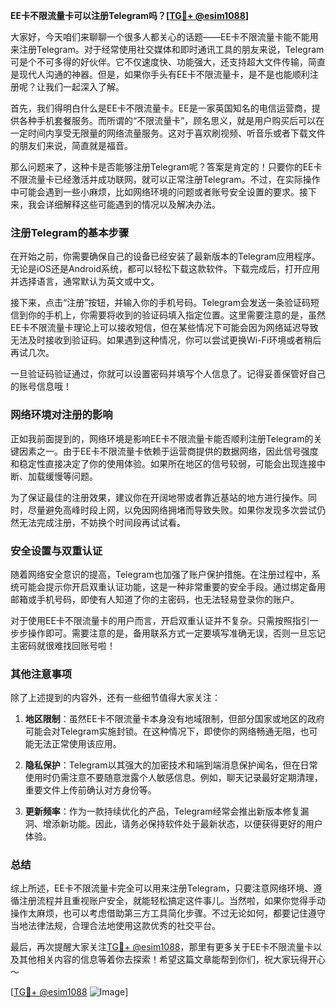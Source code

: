 **EE卡不限流量卡可以注册Telegram吗？[[TG💪+ @esim1088](https://t.me/s/esim1088)]**

大家好，今天咱们来聊聊一个很多人都关心的话题——EE卡不限流量卡能不能用来注册Telegram。对于经常使用社交媒体和即时通讯工具的朋友来说，Telegram可是个不可多得的好伙伴。它不仅速度快、功能强大，还支持超大文件传输，简直是现代人沟通的神器。但是，如果你手头有EE卡不限流量卡，是不是也能顺利注册呢？让我们一起深入了解。

首先，我们得明白什么是EE卡不限流量卡。EE是一家英国知名的电信运营商，提供各种手机套餐服务。而所谓的“不限流量卡”，顾名思义，就是用户购买后可以在一定时间内享受无限量的网络流量服务。这对于喜欢刷视频、听音乐或者下载文件的朋友们来说，简直就是福音。

那么问题来了，这种卡是否能够注册Telegram呢？答案是肯定的！只要你的EE卡不限流量卡已经激活并成功联网，就可以正常注册Telegram。不过，在实际操作中可能会遇到一些小麻烦，比如网络环境的问题或者账号安全设置的要求。接下来，我会详细解释这些可能遇到的情况以及解决办法。

### 注册Telegram的基本步骤

在开始之前，你需要确保自己的设备已经安装了最新版本的Telegram应用程序。无论是iOS还是Android系统，都可以轻松下载这款软件。下载完成后，打开应用并选择语言，通常默认为英文或中文。

接下来，点击“注册”按钮，并输入你的手机号码。Telegram会发送一条验证码短信到你的手机上，你需要将收到的验证码填入指定位置。这里需要注意的是，虽然EE卡不限流量卡理论上可以接收短信，但在某些情况下可能会因为网络延迟导致无法及时接收到验证码。如果遇到这种情况，你可以尝试更换Wi-Fi环境或者稍后再试几次。

一旦验证码验证通过，你就可以设置密码并填写个人信息了。记得妥善保管好自己的账号信息哦！

### 网络环境对注册的影响

正如我前面提到的，网络环境是影响EE卡不限流量卡能否顺利注册Telegram的关键因素之一。由于EE卡不限流量卡依赖于运营商提供的数据网络，因此信号强度和稳定性直接决定了你的使用体验。如果所在地区的信号较弱，可能会出现连接中断、加载缓慢等问题。

为了保证最佳的注册效果，建议你在开阔地带或者靠近基站的地方进行操作。同时，尽量避免高峰时段上网，以免因网络拥堵而导致失败。如果你发现多次尝试仍然无法完成注册，不妨换个时间段再试试看。

### 安全设置与双重认证

随着网络安全意识的提高，Telegram也加强了账户保护措施。在注册过程中，系统可能会提示你开启双重认证功能，这是一种非常重要的安全手段。通过绑定备用邮箱或手机号码，即使有人知道了你的主密码，也无法轻易登录你的账户。

对于使用EE卡不限流量卡的用户而言，开启双重认证并不复杂。只需按照指引一步步操作即可。需要注意的是，备用联系方式一定要填写准确无误，否则一旦忘记主密码就很难找回账号啦！

### 其他注意事项

除了上述提到的内容外，还有一些细节值得大家关注：

1. **地区限制**：虽然EE卡不限流量卡本身没有地域限制，但部分国家或地区的政府可能会对Telegram实施封锁。在这种情况下，即使你的网络畅通无阻，也可能无法正常使用该应用。
   
2. **隐私保护**：Telegram以其强大的加密技术和端到端消息保护闻名，但在日常使用时仍需注意不要随意泄露个人敏感信息。例如，聊天记录最好定期清理，重要文件上传前确认对方身份等。

3. **更新频率**：作为一款持续优化的产品，Telegram经常会推出新版本修复漏洞、增添新功能。因此，请务必保持软件处于最新状态，以便获得更好的用户体验。

### 总结

综上所述，EE卡不限流量卡完全可以用来注册Telegram，只要注意网络环境、遵循注册流程并且重视账户安全，就能轻松搞定这件事儿。当然啦，如果你觉得手动操作太麻烦，也可以考虑借助第三方工具简化步骤。不过无论如何，都要记住遵守当地法律法规，合理合法地使用这款优秀的社交平台。

最后，再次提醒大家关注[TG💪+ @esim1088](https://t.me/s/esim1088)，那里有更多关于EE卡不限流量卡以及其他相关内容的信息等着你去探索！希望这篇文章能帮到你们，祝大家玩得开心～

[[TG💪+ @esim1088](https://t.me/s/esim1088) ![Image](https://i.postimg.cc/4NQfJmqS/Snipaste-2025-05-13-00-14-12.png)]